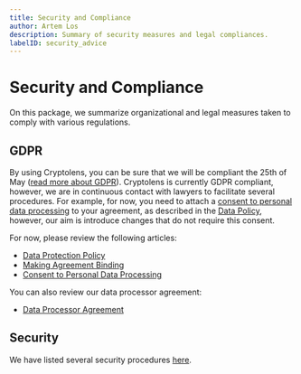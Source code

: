 ```yaml
---
title: Security and Compliance
author: Artem Los
description: Summary of security measures and legal compliances.
labelID: security_advice
---
```


# Security and Compliance

On this package, we summarize organizational and legal measures taken to comply with various regulations.

## GDPR

By using Cryptolens, you can be sure that we will be compliant the 25th of May ([read more about GDPR](/faq/#gdpr)). Cryptolens is currently GDPR compliant, however, we are in continuous contact with lawyers to  facilitate several procedures. For example, for now, you need to attach a [consent to personal data processing](/legal/ConsentToPersonalDataProcessing) to your agreement, as described in the [Data Policy](/legal/DataPolicy), however, our aim is introduce changes that do not require this consent.

For now, please review the following articles:

* [Data Protection Policy](/legal/DataPolicy)
* [Making Agreement Binding](/legal/MakeAgreementBinding)
* [Consent to Personal Data Processing](/legal/ConsentToPersonalDataProcessing)

You can also review our data processor agreement:

* [Data Processor Agreement](/legal/DPA)

## Security
We have listed several security procedures [here](/legal/DataPolicy#safeguarding-measures).